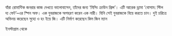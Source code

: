 যাঁরা রোমান্টিক জনরার কাজ দেখতে ভালোবাসেন, তাঁদের জন্য ‘মিসিং ক্রাউন প্রিন্স’। এটি আরেক ড্রামা ‘বোসাম: স্টিল দ্য ফেট’–এর স্পিন অফ। এক যুবরাজকে অপহরণ করেন এক নারী। যিনি সেই যুবরাজকে বিয়ে করতে চান। দুই চরিত্রে অভিনয় করেছেন সুহো ও হং ইয়ে জি। এটি নির্মাণ করেছেন কিম জিন ম্যান

ইনস্টাগ্রাম থেকে
